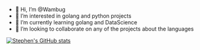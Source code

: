 
- 👋 Hi, I’m @Wambug
- 👀 I’m interested in golang and python projects
- 🌱 I’m currently learning golang and DataScience
- 💞️ I’m looking to collaborate on any of the projects about the languages


[![Stephen's GitHub stats](https://github-readme-stats.vercel.app/api?username=wambug)](https://github.com/wambug/github-readme-stats)


<!--Wambug/Wambug is a ✨ special ✨ repository because its `README.md` (this file) appears on your GitHub profile.
You can click the Preview link to take a look at your changes.--!>


